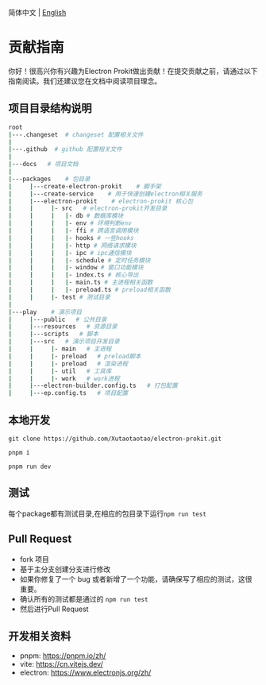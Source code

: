简体中文 | [English](./CONTRIBUTING.md)

# 贡献指南

你好！很高兴你有兴趣为Electron Prokit做出贡献！在提交贡献之前，请通过以下指南阅读。我们还建议您在文档中阅读项目理念。

## 项目目录结构说明

```bash
root
|---.changeset  # changeset 配置相关文件
|
|---.github  # github 配置相关文件
|
|---docs   # 项目文档
|
|---packages    # 包目录
|     |---create-electron-prokit    # 脚手架
|     |---create-service    # 用于快速创建electron相关服务
|     |---electron-prokit    # electron-prokit 核心包
|     |     |- src   # electron-prokit开发目录
|     |     |   |- db # 数据库模块
|     |     |   |- env # 环境判断env
|     |     |   |- ffi # 跨语言调用模块
|     |     |   |- hooks # 一些hooks
|     |     |   |- http # 网络请求模块
|     |     |   |- ipc # ipc通信模块
|     |     |   |- schedule # 定时任务模块
|     |     |   |- window # 窗口功能模块
|     |     |   |- index.ts # 核心导出
|     |     |   |- main.ts # 主进程相关函数
|     |     |   |- preload.ts # preload相关函数
|     |     |- test # 测试目录
|
|---play    # 演示项目
|     |---public   # 公共目录
|     |---resources   # 资源目录
|     |---scripts   # 脚本
|     |---src   # 演示项目开发目录
|     |     |- main   # 主进程
|     |     |- preload   # preload脚本
|     |     |- preload   # 渲染进程
|     |     |- util   # 工具库
|     |     |- work   # work进程
|     |---electron-builder.config.ts   # 打包配置
|     |---ep.config.ts   # 项目配置
```

## 本地开发

```
git clone https://github.com/Xutaotaotao/electron-prokit.git

pnpm i 

pnpm run dev

```

## 测试

每个package都有测试目录,在相应的包目录下运行`npm run test`

## Pull Request

- fork 项目
- 基于主分支创建分支进行修改
- 如果你修复了一个 bug 或者新增了一个功能，请确保写了相应的测试，这很重要。
- 确认所有的测试都是通过的 `npm run test`
- 然后进行Pull Request


## 开发相关资料

- pnpm: https://pnpm.io/zh/
- vite: https://cn.vitejs.dev/
- electron: https://www.electronjs.org/zh/